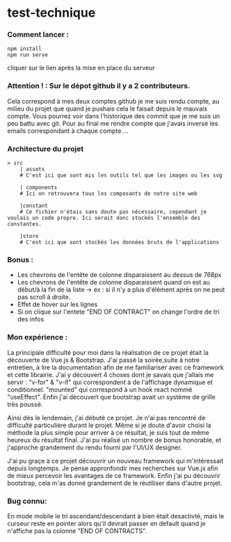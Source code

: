 # test-technique

### Comment lancer :

```
npm install
npm run serve
```

cliquer sur le lien après la mise en place du serveur

### Attention ! : Sur le dépot github il y a 2 contributeurs.

Cela correspond à mes deux comptes github je me suis rendu compte, au milieu du projet que quand je pushais cela le faisait depuis le mauvais compte. Vous pourrez voir dans l'historique des commit que je me suis un peu battu avec git. Pour au final me rendre compte que j'avais inversé les emails correspondant à chaque compte ...

### Architecture du projet

```
> src
    | assets
    # C'est ici que sont mis les outils tel que les images ou les svg

    | components
    # Ici on retrouvera tous les composants de notre site web

    |constant
    # Ce fichier n'étais sans doute pas nécessaire, cependant je voulais un code propre. Ici serait donc stockés l'ensemble des constantes.

    |store
    # C'est ici que sont stockés les données bruts de l'applications
```

### Bonus :

- Les chevrons de l'entête de colonne disparaissent au dessus de 768px
- Les chevrons de l'entête de colonne disparaissent quand on est au début/à la fin de la liste -> ex : si il n'y a plus d'élément après on ne peut pas scroll à droite.
- Effet de hover sur les lignes
- Si on clique sur l'entete "END OF CONTRACT" on change l'ordre de tri des infos

### Mon expérience :

La principale difficulté pour moi dans la réalisation de ce projet était la découverte de Vue.js & Bootstrap.
J'ai passé la soirée,suite à notre entretien, à lire la documentation afin de me familiariser avec ce framework et cette librairie. J'ai y découvert 4 choses dont je savais que j'allais me servir : "v-for" & "v-if" qui correspondent à de l'affichage dynamique et conditionnel. "mounted" qui correspond à un hook react nommé "useEffect". Enfin j'ai découvert que bootstrap avait un système de grille très poussé.

Ainsi dès le lendemain, j'ai débuté ce projet. Je n'ai pas rencontré de difficulté particulière durant le projet. Même si je doute d'avoir choisi la méthode la plus simple pour arriver à ce résultat, je suis tout de même heureux du résultat final. J'ai pu réalisé un nombre de bonus honorable, et j'approche grandement du rendu fourni par l'UI/UX designer.

J'ai pu graçe à ce projet découvrir un nouveau framework qui m'intéressait depuis longtemps. Je pense appronfondir mes recherches sur Vue.js afin de mieux percevoir les avantages de ce framework. Enfin j'ai pu découvrir bootstrap, cela m'as donné grandement de le réutiliser dans d'autre projet.

### Bug connu:

En mode mobile le tri ascendant/descendant à bien était desactivté, mais le curseur reste en pointer alors qu'il devrait passer en default quand je n'affiche pas la colonne "END OF CONTRACTS".
